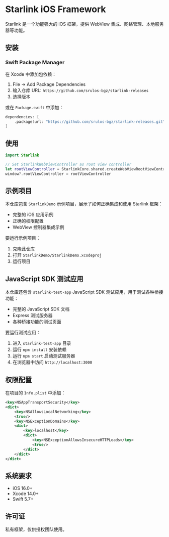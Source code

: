 # Starlink iOS Framework

Starlink 是一个功能强大的 iOS 框架，提供 WebView 集成、网络管理、本地服务器等功能。

## 安装

### Swift Package Manager

在 Xcode 中添加包依赖：

1. File → Add Package Dependencies
2. 输入仓库 URL: `https://github.com/srulos-bgz/starlink-releases`
3. 选择版本

或在 `Package.swift` 中添加：

```swift
dependencies: [
    .package(url: "https://github.com/srulos-bgz/starlink-releases.git", from: "1.1.0")
]
```

## 使用

```swift
import Starlink

// Set StarlinkWebViewController as root view controller
let rootViewController = StarlinkCore.shared.createWebViewRootViewController()
window?.rootViewController = rootViewController
```

## 示例项目

本仓库包含 `StarlinkDemo` 示例项目，展示了如何正确集成和使用 Starlink 框架：

- 完整的 iOS 应用示例
- 正确的权限配置
- WebView 控制器集成示例

要运行示例项目：
1. 克隆此仓库
2. 打开 `StarlinkDemo/StarlinkDemo.xcodeproj`
3. 运行项目

## JavaScript SDK 测试应用

本仓库还包含 `starlink-test-app` JavaScript SDK 测试应用，用于测试各种桥接功能：

- 完整的 JavaScript SDK 文档
- Express 测试服务器
- 各种桥接功能的测试页面

要运行测试应用：
1. 进入 `starlink-test-app` 目录
2. 运行 `npm install` 安装依赖
3. 运行 `npm start` 启动测试服务器
4. 在浏览器中访问 `http://localhost:3000`

## 权限配置

在项目的 `Info.plist` 中添加：

```xml
<key>NSAppTransportSecurity</key>
<dict>
    <key>NSAllowsLocalNetworking</key>
    <true/>
    <key>NSExceptionDomains</key>
    <dict>
        <key>localhost</key>
        <dict>
            <key>NSExceptionAllowsInsecureHTTPLoads</key>
            <true/>
        </dict>
    </dict>
</dict>
```

## 系统要求

- iOS 16.0+
- Xcode 14.0+
- Swift 5.7+

## 许可证

私有框架，仅供授权团队使用。
